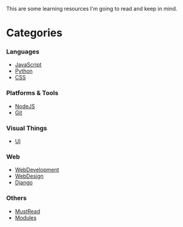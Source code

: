 This are some learning resources I'm going to read and keep in mind.   

Categories
==
### Languages
- [JavaScript](https://github.com/lockys/Learning/labels/JavaScript)
- [Python](https://github.com/lockys/Learning/labels/Python)
- [CSS](https://github.com/lockys/Learning/labels/CSS)

### Platforms & Tools
- [NodeJS](https://github.com/lockys/Learning/labels/NodeJS)
- [Git](https://github.com/lockys/Learning/labels/git)

### Visual Things
- [UI](https://github.com/lockys/Learning/labels/UI)

### Web
- [WebDevelopment](https://github.com/lockys/Learning/labels/WebDevelopment)
- [WebDesign](https://github.com/lockys/Learning/labels/WebDesign)
- [Django](https://github.com/lockys/Learning/labels/Django)

### Others
- [MustRead](https://github.com/lockys/Learning/labels/MustRead)
- [Modules](https://github.com/lockys/Learning/labels/Modules)


